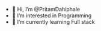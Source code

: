 - 👋 Hi, I’m @PritamDahiphale
- 👀 I’m interested in Programming
- 🌱 I’m currently learning Full stack

<!---
PritamDahiphale/PritamDahiphale is a ✨ special ✨ repository because its `README.md` (this file) appears on your GitHub profile.
You can click the Preview link to take a look at your changes.
--->
